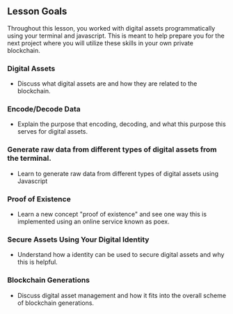 ## Lesson Goals

Throughout this lesson, you worked with digital assets programmatically using your terminal and javascript. This is meant to help prepare you for the next project where you will utilize these skills in your own private blockchain.

### Digital Assets

- Discuss what digital assets are and how they are related to the blockchain.

### Encode/Decode Data

- Explain the purpose that encoding, decoding, and what this purpose this serves for digital assets.

### Generate raw data from different types of digital assets from the terminal.

- Learn to generate raw data from different types of digital assets using Javascript

### Proof of Existence

- Learn a new concept "proof of existence" and see one way this is implemented using an online service known as poex.

### Secure Assets Using Your Digital Identity

- Understand how a identity can be used to secure digital assets and why this is helpful.

### Blockchain Generations

- Discuss digital asset management and how it fits into the overall scheme of blockchain generations.
